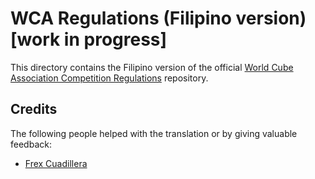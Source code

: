 WCA Regulations (Filipino version) [work in progress] 
================================

This directory contains the Filipino version of
the official [World Cube Association Competition Regulations](https://worldcubeassociation.org/regulations/) repository.

Credits
-------

The following people helped with the translation or by giving valuable feedback:

* [Frex Cuadillera](https://www.worldcubeassociation.org/persons/2016CUAD01) 
